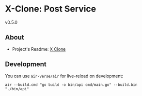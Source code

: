 # X-Clone: Post Service
v0.5.0

## About
- Project's Readme: [X Clone](https://github.com/qosdil/x_clone)

## Development
You can use `air-verse/air` for live-reload on development:
```
air --build.cmd "go build -o bin/api cmd/main.go" --build.bin "./bin/api"
```
